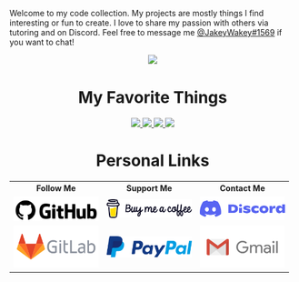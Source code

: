 Welcome to my code collection. My projects are mostly things I find interesting or fun to create. I love to share my passion with others via tutoring and on Discord. Feel free to message me [@JakeyWakey#1569](https://discordapp.com/users/254786431656919051/) if you want to chat!

<p align="center">
  <a><img src="https://github-readme-stats.vercel.app/api?username=JakeJMattson&hide=prs,issues&count_private=true&show_icons=true&theme=react"/></a>
 </p>


<h1 align="center">My Favorite Things</h1>

<p align="center">
  <a href="https://jakejmattson.github.io/TouchControl/">
    <img src="https://github-readme-stats.vercel.app/api/pin/?username=jakejmattson&repo=TouchControl&theme=react"/>
  </a>
  <a href="https://github.com/DiscordKt/DiscordKt">
    <img src="https://github-readme-stats.vercel.app/api/pin/?username=discordkt&repo=discordkt&theme=react"/>
  </a>
  <a href="https://github.com/JakeJMattson/FacialRecognition">
    <img src="https://github-readme-stats.vercel.app/api/pin/?username=jakejmattson&repo=FacialRecognition&theme=react">
  </a>
  <a href="https://github.com/JakeJMattson/TelloKt">
    <img src="https://github-readme-stats.vercel.app/api/pin/?username=jakejmattson&repo=TelloKt&theme=react">
  </a>
</p>

<h1 align="center">Personal Links</h1>

<table align="center">
  <tr>
    <th>Follow Me</th>
    <th>Support Me</th>
    <th>Contact Me</th>
  </tr>
  <tr>
    <td><a href="https://github.com/JakeJMattson"><img src="github.svg" width="150"></a></td>
    <td><a href="https://www.buymeacoffee.com/JakeJMattson"><img src="bmc.svg" width="150"></a></td>
    <td><a href="https://discordapp.com/users/254786431656919051/"><img src="discord.svg" width="150"></a></td>
  </tr>
  <tr>
    <td><a href="https://gitlab.com/JakeJMattson"><img src="gitlab.svg" width="150"></a></td>
    <td><a href="https://paypal.me/JakeJMattson"><img src="paypal.svg" width="150"></a></td>
    <td><a href="mailto:jakejmattson@gmail.com"><img src="gmail.svg" width="150"></a></td>
</table>